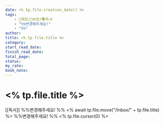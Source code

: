```yaml
---
date: <% tp.file.creation_date() %>
tags:
    - 📔메모/🌰씨앗/📚독서
    - "%%변경해주세요!"
    - "%%"
author:
title: <% tp.file.title %>
category:
start_read_date:
finish_read_date:
total_page:
status:
my_rate:
book_note:
---
```


# <% tp.file.title %>

[[독서]] %%변경해주세요! %%
<% await tp.file.move("/Inbox/" + tp.file.title) %> %%변경해주세요! %%
<% tp.file.cursor(0) %>
